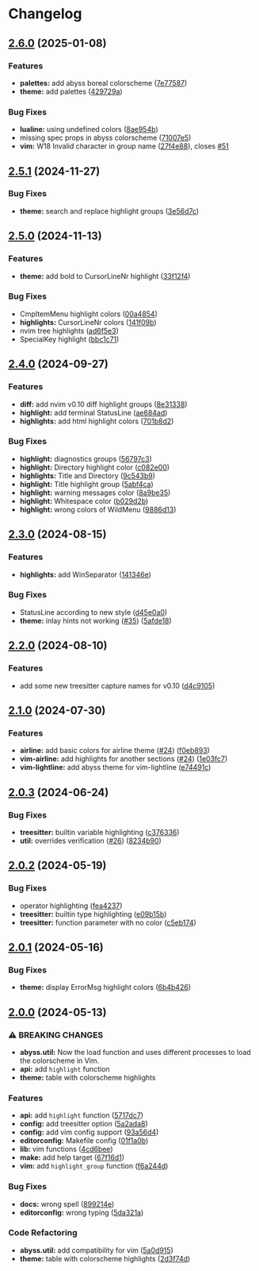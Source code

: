 # Changelog

## [2.6.0](https://github.com/barrientosvctor/abyss.nvim/compare/v2.5.1...v2.6.0) (2025-01-08)


### Features

* **palettes:** add abyss boreal colorscheme ([7e77587](https://github.com/barrientosvctor/abyss.nvim/commit/7e77587503b52aa93ae909e761ca4f78de2fa9fd))
* **theme:** add palettes ([429729a](https://github.com/barrientosvctor/abyss.nvim/commit/429729a4a53ff23836e32591ade77add89d1237c))


### Bug Fixes

* **lualine:** using undefined colors ([8ae954b](https://github.com/barrientosvctor/abyss.nvim/commit/8ae954b9eda8cd90de7805a3e3fa818d99304cc1))
* missing spec props in abyss colorscheme ([71007e5](https://github.com/barrientosvctor/abyss.nvim/commit/71007e5f0cc72c18efe2a950e7ca49d7a630ec29))
* **vim:** W18 Invalid character in group name ([27f4e88](https://github.com/barrientosvctor/abyss.nvim/commit/27f4e885e4ac0dcdfac9df932e74caf364628525)), closes [#51](https://github.com/barrientosvctor/abyss.nvim/issues/51)

## [2.5.1](https://github.com/barrientosvctor/abyss.nvim/compare/v2.5.0...v2.5.1) (2024-11-27)


### Bug Fixes

* **theme:** search and replace highlight groups ([3e56d7c](https://github.com/barrientosvctor/abyss.nvim/commit/3e56d7c8c807b8a74dcdd799794ed22f355c6a69))

## [2.5.0](https://github.com/barrientosvctor/abyss.nvim/compare/v2.4.0...v2.5.0) (2024-11-13)


### Features

* **theme:** add bold to CursorLineNr highlight ([33f12f4](https://github.com/barrientosvctor/abyss.nvim/commit/33f12f44a79c9275bf96ee58ff953a7dab8a66d8))


### Bug Fixes

* CmpItemMenu highlight colors ([00a4854](https://github.com/barrientosvctor/abyss.nvim/commit/00a4854a5dfa3a8fd7b5029ef2ade322d73a4bab))
* **highlights:** CursorLineNr colors ([141f09b](https://github.com/barrientosvctor/abyss.nvim/commit/141f09baa6bd07145102a0b5f38b64e524dfb85f))
* nvim tree highlights ([ad6f5e3](https://github.com/barrientosvctor/abyss.nvim/commit/ad6f5e3a52f4ed11b117abb29ed877cd528c49f3))
* SpecialKey highlight ([bbc1c71](https://github.com/barrientosvctor/abyss.nvim/commit/bbc1c719f2049bd12cd0d70cc9e9a64dc6644140))

## [2.4.0](https://github.com/barrientosvctor/abyss.nvim/compare/v2.3.0...v2.4.0) (2024-09-27)


### Features

* **diff:** add nvim v0.10 diff highlight groups ([8e31338](https://github.com/barrientosvctor/abyss.nvim/commit/8e3133870f169769c7e543cc289afcf08379c92e))
* **highlight:** add terminal StatusLine ([ae684ad](https://github.com/barrientosvctor/abyss.nvim/commit/ae684adf3457e07ab9253feb983f8b3f8d9fdb03))
* **highlights:** add html highlight colors ([701b8d2](https://github.com/barrientosvctor/abyss.nvim/commit/701b8d23363da9141b461482e87b4622160c7a7f))


### Bug Fixes

* **highlight:** diagnostics groups ([56797c3](https://github.com/barrientosvctor/abyss.nvim/commit/56797c32d4f7d86a7a63cad24f4224b2174acca8))
* **highlight:** Directory highlight color ([c082e00](https://github.com/barrientosvctor/abyss.nvim/commit/c082e00ab92769465ced87698c6f4f7407c1d310))
* **highlights:** Title and Directory ([9c543b9](https://github.com/barrientosvctor/abyss.nvim/commit/9c543b9aa340c1545365116302315a0756d209a5))
* **highlight:** Title highlight group ([5abf4ca](https://github.com/barrientosvctor/abyss.nvim/commit/5abf4cab87f925a7392ad48f0b49615f41ebce1e))
* **highlight:** warning messages color ([8a9be35](https://github.com/barrientosvctor/abyss.nvim/commit/8a9be35d1854c3f292cde1b4361f84a780c94e54))
* **highlight:** Whitespace color ([b029d2b](https://github.com/barrientosvctor/abyss.nvim/commit/b029d2bc79163a1801a70dd4d83b2ae6c1ebec56))
* **highlight:** wrong colors of WildMenu ([9886d13](https://github.com/barrientosvctor/abyss.nvim/commit/9886d13d4e63e8b753dd5ef0d6c18944edade49b))

## [2.3.0](https://github.com/barrientosvctor/abyss.nvim/compare/v2.2.0...v2.3.0) (2024-08-15)


### Features

* **highlights:** add WinSeparator ([141346e](https://github.com/barrientosvctor/abyss.nvim/commit/141346eed5ae01af0c688c93f96f67e561e7a070))


### Bug Fixes

* StatusLine according to new style ([d45e0a0](https://github.com/barrientosvctor/abyss.nvim/commit/d45e0a0f26209d1942f2684dcda9421a38d7e0d6))
* **theme:** inlay hints not working ([#35](https://github.com/barrientosvctor/abyss.nvim/issues/35)) ([5afde18](https://github.com/barrientosvctor/abyss.nvim/commit/5afde18ccf5df4a001ee492705af5c4027f64702))

## [2.2.0](https://github.com/barrientosvctor/abyss.nvim/compare/v2.1.0...v2.2.0) (2024-08-10)


### Features

* add some new treesitter capture names for v0.10 ([d4c9105](https://github.com/barrientosvctor/abyss.nvim/commit/d4c910500af8c14cc5fe1a9ae46d729b520f2b6a))

## [2.1.0](https://github.com/barrientosvctor/abyss.nvim/compare/v2.0.3...v2.1.0) (2024-07-30)


### Features

* **airline:** add basic colors for airline theme ([#24](https://github.com/barrientosvctor/abyss.nvim/issues/24)) ([f0eb893](https://github.com/barrientosvctor/abyss.nvim/commit/f0eb893555fcd4c206be827c378439872d81ef1e))
* **vim-airline:** add highlights for another sections ([#24](https://github.com/barrientosvctor/abyss.nvim/issues/24)) ([1e03fc7](https://github.com/barrientosvctor/abyss.nvim/commit/1e03fc71838863859df17226d9491426935f5b6f))
* **vim-lightline:** add abyss theme for vim-lightline ([e74491c](https://github.com/barrientosvctor/abyss.nvim/commit/e74491c6c615244c04bcd441d1fa9a15fcf9d46c))

## [2.0.3](https://github.com/barrientosvctor/abyss.nvim/compare/v2.0.2...v2.0.3) (2024-06-24)


### Bug Fixes

* **treesitter:** builtin variable highlighting ([c376336](https://github.com/barrientosvctor/abyss.nvim/commit/c37633662deceb432d67ab91568211fcc9a5063e))
* **util:** overrides verification ([#26](https://github.com/barrientosvctor/abyss.nvim/issues/26)) ([8234b90](https://github.com/barrientosvctor/abyss.nvim/commit/8234b90af0724f420cd50586663e4da9edbe3fb4))

## [2.0.2](https://github.com/barrientosvctor/abyss.nvim/compare/v2.0.1...v2.0.2) (2024-05-19)


### Bug Fixes

* operator highlighting ([fea4237](https://github.com/barrientosvctor/abyss.nvim/commit/fea423706cce405e0274b1103ac0800cf17d932e))
* **treesitter:** builtin type highlighting ([e09b15b](https://github.com/barrientosvctor/abyss.nvim/commit/e09b15bbef41613bb04e2d71dbb55ac5d9407cfb))
* **treesitter:** function parameter with no color ([c5eb174](https://github.com/barrientosvctor/abyss.nvim/commit/c5eb174c2a950c3e4036e78ef7c516a3cfa61936))

## [2.0.1](https://github.com/barrientosvctor/abyss.nvim/compare/v2.0.0...v2.0.1) (2024-05-16)


### Bug Fixes

* **theme:** display ErrorMsg highlight colors ([6b4b426](https://github.com/barrientosvctor/abyss.nvim/commit/6b4b4262eec559fb275b26347a685fe3b882e7ed))

## [2.0.0](https://github.com/barrientosvctor/abyss.nvim/compare/v1.5.0...v2.0.0) (2024-05-13)


### ⚠ BREAKING CHANGES

* **abyss.util:** Now the load function and uses different processes to load the colorscheme in Vim.
* **api:** add `highlight` function
* **theme:** table with colorscheme highlights

### Features

* **api:** add `highlight` function ([5717dc7](https://github.com/barrientosvctor/abyss.nvim/commit/5717dc75a2bf1bf961e6502b98cfc512b4f9bfb9))
* **config:** add treesitter option ([5a2ada8](https://github.com/barrientosvctor/abyss.nvim/commit/5a2ada83d2a82d5eac886b7b4ae2c25bc22bfa47))
* **config:** add vim config support ([93a56d4](https://github.com/barrientosvctor/abyss.nvim/commit/93a56d41fc4996cd0a6d32bbf097bd841c7796dd))
* **editorconfig:** Makefile config ([01f1a0b](https://github.com/barrientosvctor/abyss.nvim/commit/01f1a0b54604ce5d276bbe57f27bfe35330176d9))
* **lib:** vim functions ([4cd6bee](https://github.com/barrientosvctor/abyss.nvim/commit/4cd6bee6787ae14486ccbc55180f7b5347ef0c45))
* **make:** add help target ([67f16d1](https://github.com/barrientosvctor/abyss.nvim/commit/67f16d19b5a98079276558c4a3f49dc4e03cc67c))
* **vim:** add `highlight_group` function ([f6a244d](https://github.com/barrientosvctor/abyss.nvim/commit/f6a244d1491a94f0df35803e5da89c29ff0d8aad))


### Bug Fixes

* **docs:** wrong spell ([899214e](https://github.com/barrientosvctor/abyss.nvim/commit/899214ec5a016cad93098fcd26ac39dd731e9735))
* **editorconfig:** wrong typing ([5da321a](https://github.com/barrientosvctor/abyss.nvim/commit/5da321adad7098c4a06016c41d9efb8d2dd6bf0c))


### Code Refactoring

* **abyss.util:** add compatibility for vim ([5a0d915](https://github.com/barrientosvctor/abyss.nvim/commit/5a0d915ab761b9b0ed6dadfbd2028551d362240c))
* **theme:** table with colorscheme highlights ([2d3f74d](https://github.com/barrientosvctor/abyss.nvim/commit/2d3f74ded1ff326514ae279cc46ba6eb00387d6b))
